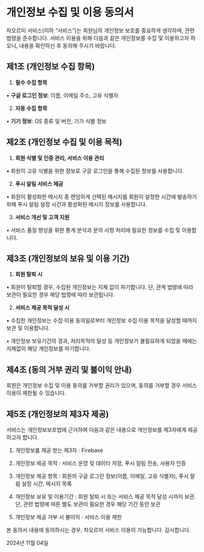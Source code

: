 # **개인정보 수집 및 이용 동의서**

차오르미 서비스(이하 “서비스”)는 회원님의 개인정보 보호를 중요하게 생각하며, 관련 법령을 준수합니다. 서비스 이용을 위해 다음과 같은 개인정보를 수집 및 이용하고자 하오니, 내용을 확인하신 후 동의해 주시기 바랍니다.

## **제1조 (개인정보 수집 항목)**

1.	**필수 수집 항목**

•	**구글 로그인 정보**: 이름, 이메일 주소, 고유 식별자

2.	**자동 수집 항목**

•	**기기 정보**: OS 종류 및 버전, 기기 식별 정보

## **제2조 (개인정보 수집 및 이용 목적)**

1.	**회원 식별 및 인증 관리, 서비스 이용 관리**

•	회원의 고유 식별을 위한 정보로 구글 로그인을 통해 수집된 정보를 사용합니다.

2.	**푸시 알림 서비스 제공**

•	회원이 활성화한 메시지 중 랜덤하게 선택된 메시지를 회원이 설정한 시간에 발송하기 위해 푸시 알림 설정 시간과 활성화된 메시지 정보를 사용합니다.

3.	**서비스 개선 및 고객 지원**

•	서비스 품질 향상을 위한 통계 분석과 문의 사항 처리에 필요한 정보를 수집 및 이용합니다.

## **제3조 (개인정보의 보유 및 이용 기간)**

1.	**회원 탈퇴 시**

•	회원이 탈퇴할 경우, 수집된 개인정보는 지체 없이 파기합니다. 단, 관계 법령에 따라 보관이 필요한 경우 해당 법령에 따라 보관됩니다.

2.	**서비스 제공 목적 달성 시**

•	수집한 개인정보는 수집·이용 동의일로부터 개인정보 수집·이용 목적을 달성할 때까지 보관 및 이용합니다.	

•	개인정보 보유기간의 경과, 처리목적의 달성 등 개인정보가 불필요하게 되었을 때에는 지체없이 해당 개인정보를 파기합니다.

## **제4조 (동의 거부 권리 및 불이익 안내)**

회원은 개인정보 수집 및 이용 동의를 거부할 권리가 있으며, 동의를 거부할 경우 서비스 이용이 제한될 수 있습니다.

## **제5조 (개인정보의 제3자 제공)**

서비스는 개인정보보호법에 근거하여 다음과 같은 내용으로 개인정보를 제3자에게 제공하고자 합니다.

1. 개인정보를 제공 받는 제3자 : Firebase

2. 개인정보 제공 목적 : 서비스 운영 및 데이터 저장, 푸시 알림 전송, 사용자 인증

3. 개인정보 제공 항목 : 회원의 구글 로그인 정보(이름, 이메일, 고유 식별자), 푸시 알림 설정 시간, 메시지 목록

4. 개인정보 보유 및 이용기간 : 회원 탈퇴 시 또는 서비스 제공 목적 달성 시까지 보관. 단, 관련 법령에 따른 별도 보관이 필요한 경우 해당 기간 동안 보관

5. 개인정보 제공 거부 시 불이익 : 서비스 이용 제한

본 동의서 내용에 동의하시는 경우, 차오르미 서비스 이용이 가능합니다. 감사합니다.

2024년 11월 04일
